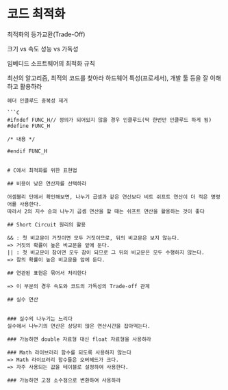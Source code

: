 # 코드 최적화

최적화의 등가교환(Trade-Off)

크기 vs 속도
성능 vs 가독성

임베디드 소프트웨어의 최적화 규칙

최선의 알고리즘, 최적의 코드를 찾아라
하드웨어 특성(프로세서), 개발 툴 등을 잘 이해하고 활용하라

```
헤더 인클루드 중복성 제거

```C
#ifndef FUNC_H// 정의가 되어있지 않을 경우 인클루드(딱 한번만 인클루드 하게 됨)
#define FUNC_H

/* 내용 */

#endif FUNC_H
```
```

# C에서 최적화를 위한 표현법

## 비용이 낮은 연산자를 선택하라

어셈블리 단에서 확인해보면, 나누기 곱셈과 같은 연산보다 비트 쉬프트 연산이 더 적은 명령어를 사용한다.
따라서 2의 지수 승의 나누기 곱셈 연산을 할 때는 쉬프트 연산을 활용하는 것이 좋다

## Short Circuit 원리의 활용

&& : 첫 비교문이 거짓이면 모두 거짓이므로, 뒤의 비교문은 보지 않는다.
=> 거짓의 확률이 높은 비교문을 앞에 둔다.
|| : 첫 비교문이 참이면 모두 참이 되므로 그 뒤의 비교문은 모두 수행하지 않는다.
=> 참의 확률이 높은 비교문을 앞에 둔다.

## 연관된 표현은 묶어서 처리한다

=> 이 부분의 경우 속도와 코드의 가독성의 Trade-off 관계

## 실수 연산


### 실수의 나누기는 느리다
실수에서 나누기의 연산은 상당히 많은 연산시간을 잡아먹는다.

### 가능하면 double 자료형 대신 float 자료형을 사용하라

### Math 라이브러리 함수를 되도록 사용하지 않는다
=> Math 라이브러리 함수들은 오버헤드가 크다.
=> 자주 사용되는 값을 테이블로 설정하여 사용한다.

### 가능하면 고정 소수점으로 변환하여 사용하라
